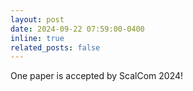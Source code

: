 ```yaml
---
layout: post
date: 2024-09-22 07:59:00-0400
inline: true
related_posts: false
---
```


One paper is accepted by ScalCom 2024!
